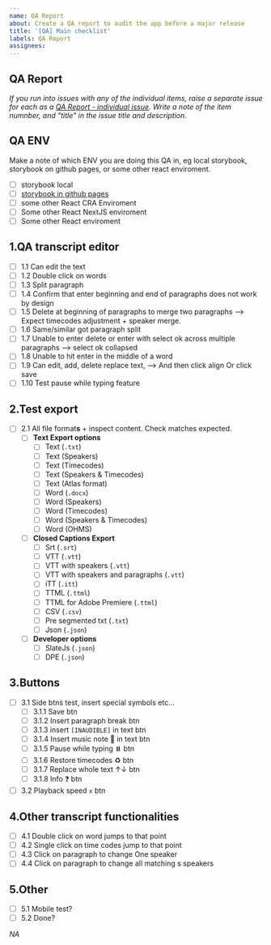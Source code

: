 ```yaml
---
name: QA Report
about: Create a QA report to audit the app before a major release
title: '[QA] Main checklist'
labels: QA Report
assignees:
---
```


## QA Report

<!-- See [QA](/docs/QA/index.md) instructions in docs for more info on the process. -->

_If you run into issues with any of the individual items, raise a separate issue for each as a [QA Report - individual issue](https://github.com/newscorp-ghfb/dj-tools-transcribe/issues/new?assignees=&labels=QA%20Issue&template=qa_individual_issue_report.md&title=[QA]%20Issue%20#1.1%20Can%20edit%20the%0text). Write a note of the item numnber, and "title" in the issue title and description._

<!-- Top tip: view the text of this issue in "preview" mode to make it easier to click through the checkboxes -->

## QA ENV

Make a note of which ENV you are doing this QA in, eg local storybook, storybook on github pages, or some other react enviroment.

- [ ] storybook local
- [ ] [storybook in github pages](https://pietropassarelli.com/slate-transcript-editor/?path=/story/slatetranscripteditor--demo)
- [ ] some other React CRA Enviroment
- [ ] Some other React NextJS enviroment
- [ ] Some other React enviroment

## 1.QA transcript editor

- [ ] 1.1 Can edit the text
- [ ] 1.2 Double click on words
- [ ] 1.3 Split paragraph
- [ ] 1.4 Confirm that enter beginning and end of paragraphs does not work by design
- [ ] 1.5 Delete at beginning of paragraphs to merge two paragraphs --> Expect timecodes adjustment + speaker merge.
- [ ] 1.6 Same/similar got paragraph split
- [ ] 1.7 Unable to enter delete or enter with select ok across multiple paragraphs —> select ok collapsed
- [ ] 1.8 Unable to hit enter in the middle of a word
- [ ] 1.9 Can edit, add, delete replace text, --> And then click align Or click save
- [ ] 1.10 Test pause while typing feature

## 2.Test export

- [ ] 2.1 All file format**s** + inspect content. Check matches expected.
  - [ ] **Text Export options**
    - [ ] Text (<code>.txt</code>)
    - [ ] Text (Speakers)
    - [ ] Text (Timecodes)
    - [ ] Text (Speakers & Timecodes)
    - [ ] Text (Atlas format)
    - [ ] Word (<code>.docx</code>)
    - [ ] Word (Speakers)
    - [ ] Word (Timecodes)
    - [ ] Word (Speakers & Timecodes)
    - [ ] Word (OHMS)
  - [ ] **Closed Captions Export**
    - [ ] Srt (`.srt`)
    - [ ] VTT (`.vtt`)
    - [ ] VTT with speakers (`.vtt`)
    - [ ] VTT with speakers and paragraphs (`.vtt`)
    - [ ] iTT (`.itt`)
    - [ ] TTML (`.ttml`)
    - [ ] TTML for Adobe Premiere (`.ttml`)
    - [ ] CSV (`.csv`)
    - [ ] Pre segmented txt (`.txt`)
    - [ ] Json (`.json`)
  - [ ] **Developer options**
    - [ ] SlateJs (<code>.json</code>)
    - [ ] DPE (<code>.json</code>)

## 3.Buttons

- [ ] 3.1 Side btns test, insert special symbols etc...
  - [ ] 3.1.1 Save btn
  - [ ] 3.1.2 Insert paragraph break btn
  - [ ] 3.1.3 insert `[INAUDIBLE]` in text btn
  - [ ] 3.1.4 Insert music note 🎵 in text btn
  - [ ] 3.1.5 Pause while typing ⏸️ btn
  - [ ] 3.1.6 Restore timecodes ♻ btn
  - [ ] 3.1.7 Replace whole text ↑↓ btn
  - [ ] 3.1.8 Info ❓ btn
- [ ] 3.2 Playback speed `x` btn

## 4.Other transcript functionalities

- [ ] 4.1 Double click on word jumps to that point
- [ ] 4.2 Single click on time codes jump to that point
- [ ] 4.3 Click on paragraph to change One speaker
- [ ] 4.4 Click on paragraph to change all matching s speakers

## 5.Other

- [ ] 5.1 Mobile test?
- [ ] 5.2 Done?

<!-- Anything else noteworthy, eg things you noticed that are either bugs or not quiet right, outside of the steps above?  -->

_NA_
